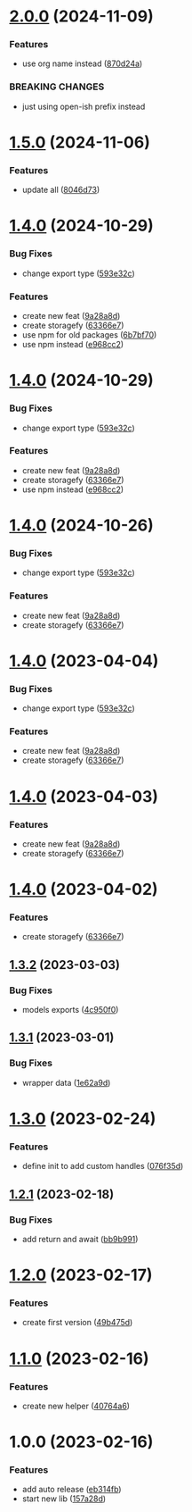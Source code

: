 # [2.0.0](https://github.com/open-ish/utility/compare/trycatchfy-v1.5.0...trycatchfy-v2.0.0) (2024-11-09)


### Features

* use org name instead ([870d24a](https://github.com/open-ish/utility/commit/870d24ad2b8869db626be10b6545d0702c36c0a4))


### BREAKING CHANGES

* just using open-ish prefix instead

# [1.5.0](https://github.com/open-ish/utility/compare/trycatchfy-v1.4.0...trycatchfy-v1.5.0) (2024-11-06)


### Features

* update all ([8046d73](https://github.com/open-ish/utility/commit/8046d739877afa001b8b827210fab86bbbcca0ff))

# [1.4.0](https://github.com/open-ish/utility/compare/trycatchfy-v1.3.2...trycatchfy-v1.4.0) (2024-10-29)


### Bug Fixes

* change export type ([593e32c](https://github.com/open-ish/utility/commit/593e32c5eb2ea94dae2519319daf70fbc8e6f09f))


### Features

* create new feat ([9a28a8d](https://github.com/open-ish/utility/commit/9a28a8d47cea92ca9ba0de76dbcb9192ec9cb35c))
* create storagefy ([63366e7](https://github.com/open-ish/utility/commit/63366e717748369212ba6f4bc17d5f122d0ef12b))
* use npm for old packages ([6b7bf70](https://github.com/open-ish/utility/commit/6b7bf7032cb0f495b0d02cc4e8e262cee89248ae))
* use npm instead ([e968cc2](https://github.com/open-ish/utility/commit/e968cc267d42108dac38ce5eb73e221f282e4fdd))

# [1.4.0](https://github.com/open-ish/utility/compare/trycatchfy-v1.3.2...trycatchfy-v1.4.0) (2024-10-29)


### Bug Fixes

* change export type ([593e32c](https://github.com/open-ish/utility/commit/593e32c5eb2ea94dae2519319daf70fbc8e6f09f))


### Features

* create new feat ([9a28a8d](https://github.com/open-ish/utility/commit/9a28a8d47cea92ca9ba0de76dbcb9192ec9cb35c))
* create storagefy ([63366e7](https://github.com/open-ish/utility/commit/63366e717748369212ba6f4bc17d5f122d0ef12b))
* use npm instead ([e968cc2](https://github.com/open-ish/utility/commit/e968cc267d42108dac38ce5eb73e221f282e4fdd))

# [1.4.0](https://github.com/open-ish/utility/compare/trycatchfy-v1.3.2...trycatchfy-v1.4.0) (2024-10-26)


### Bug Fixes

* change export type ([593e32c](https://github.com/open-ish/utility/commit/593e32c5eb2ea94dae2519319daf70fbc8e6f09f))


### Features

* create new feat ([9a28a8d](https://github.com/open-ish/utility/commit/9a28a8d47cea92ca9ba0de76dbcb9192ec9cb35c))
* create storagefy ([63366e7](https://github.com/open-ish/utility/commit/63366e717748369212ba6f4bc17d5f122d0ef12b))

# [1.4.0](https://github.com/open-ish/utility/compare/trycatchfy-v1.3.2...trycatchfy-v1.4.0) (2023-04-04)


### Bug Fixes

* change export type ([593e32c](https://github.com/open-ish/utility/commit/593e32c5eb2ea94dae2519319daf70fbc8e6f09f))


### Features

* create new feat ([9a28a8d](https://github.com/open-ish/utility/commit/9a28a8d47cea92ca9ba0de76dbcb9192ec9cb35c))
* create storagefy ([63366e7](https://github.com/open-ish/utility/commit/63366e717748369212ba6f4bc17d5f122d0ef12b))

# [1.4.0](https://github.com/open-ish/utility/compare/trycatchfy-v1.3.2...trycatchfy-v1.4.0) (2023-04-03)


### Features

* create new feat ([9a28a8d](https://github.com/open-ish/utility/commit/9a28a8d47cea92ca9ba0de76dbcb9192ec9cb35c))
* create storagefy ([63366e7](https://github.com/open-ish/utility/commit/63366e717748369212ba6f4bc17d5f122d0ef12b))

# [1.4.0](https://github.com/open-ish/utility/compare/trycatchfy-v1.3.2...trycatchfy-v1.4.0) (2023-04-02)


### Features

* create storagefy ([63366e7](https://github.com/open-ish/utility/commit/63366e717748369212ba6f4bc17d5f122d0ef12b))

## [1.3.2](https://github.com/open-ish/utility/compare/trycatchfy-v1.3.1...trycatchfy-v1.3.2) (2023-03-03)


### Bug Fixes

* models exports ([4c950f0](https://github.com/open-ish/utility/commit/4c950f0b5859bee97bdd1b57d4c09d0fd3e43cdd))

## [1.3.1](https://github.com/open-ish/utility/compare/trycatchfy-v1.3.0...trycatchfy-v1.3.1) (2023-03-01)


### Bug Fixes

* wrapper data ([1e62a9d](https://github.com/open-ish/utility/commit/1e62a9d8d92515b59182e5f42771e29bef33f286))

# [1.3.0](https://github.com/open-ish/utility/compare/trycatchfy-v1.2.1...trycatchfy-v1.3.0) (2023-02-24)


### Features

* define init to add custom handles ([076f35d](https://github.com/open-ish/utility/commit/076f35d23826b8126f5dc9a12501a3f4361a36b6))

## [1.2.1](https://github.com/open-ish/utility/compare/trycatchfy-v1.2.0...trycatchfy-v1.2.1) (2023-02-18)


### Bug Fixes

* add return and await ([bb9b991](https://github.com/open-ish/utility/commit/bb9b991718207790cee8b0f28e394d074e60a9bb))

# [1.2.0](https://github.com/open-ish/utility/compare/trycatchfy-v1.1.0...trycatchfy-v1.2.0) (2023-02-17)


### Features

* create first version ([49b475d](https://github.com/open-ish/utility/commit/49b475d5669b1676fc2356ee05cf73d43d101834))

# [1.1.0](https://github.com/open-ish/utility/compare/trycatchfy-v1.0.0...trycatchfy-v1.1.0) (2023-02-16)


### Features

* create new helper ([40764a6](https://github.com/open-ish/utility/commit/40764a63bdae06768ae1f41ff82ddcf49db83583))

# 1.0.0 (2023-02-16)


### Features

* add auto release ([eb314fb](https://github.com/open-ish/utility/commit/eb314fbac58b745039fc03621c930ed540f05416))
* start new lib ([157a28d](https://github.com/open-ish/utility/commit/157a28d9b564406b079055946a6461c26deb0a84))
